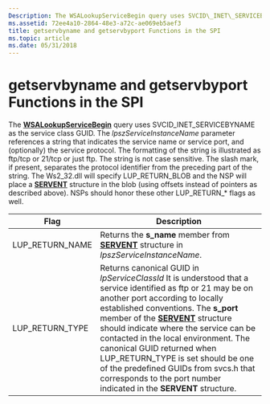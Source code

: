 ```yaml
---
Description: The WSALookupServiceBegin query uses SVCID\_INET\_SERVICEBYNAME as the service class GUID.
ms.assetid: 72ee4a10-2864-48e3-a72c-ae069eb5aef3
title: getservbyname and getservbyport Functions in the SPI
ms.topic: article
ms.date: 05/31/2018
---
```


# getservbyname and getservbyport Functions in the SPI

The [**WSALookupServiceBegin**](/windows/desktop/api/Winsock2/nf-winsock2-wsalookupservicebegina) query uses SVCID\_INET\_SERVICEBYNAME as the service class GUID. The *lpszServiceInstanceName* parameter references a string that indicates the service name or service port, and (optionally) the service protocol. The formatting of the string is illustrated as ftp/tcp or 21/tcp or just ftp. The string is not case sensitive. The slash mark, if present, separates the protocol identifier from the preceding part of the string. The Ws2\_32.dll will specify LUP\_RETURN\_BLOB and the NSP will place a [**SERVENT**](/windows/desktop/api/winsock/ns-winsock-servent) structure in the blob (using offsets instead of pointers as described above). NSPs should honor these other LUP\_RETURN\_\* flags as well.



| Flag              | Description                                                                                                                                                                                                                                                                                                                                                                                                                                                                                                         |
|-------------------|---------------------------------------------------------------------------------------------------------------------------------------------------------------------------------------------------------------------------------------------------------------------------------------------------------------------------------------------------------------------------------------------------------------------------------------------------------------------------------------------------------------------|
| LUP\_RETURN\_NAME | Returns the **s\_name** member from [**SERVENT**](/windows/desktop/api/winsock/ns-winsock-servent) structure in *lpszServiceInstanceName*.                                                                                                                                                                                                                                                                                                                                                                                                            |
| LUP\_RETURN\_TYPE | Returns canonical GUID in *lpServiceClassId* It is understood that a service identified as ftp or 21 may be on another port according to locally established conventions. The **s\_port** member of the [**SERVENT**](/windows/desktop/api/winsock/ns-winsock-servent) structure should indicate where the service can be contacted in the local environment. The canonical GUID returned when LUP\_RETURN\_TYPE is set should be one of the predefined GUIDs from svcs.h that corresponds to the port number indicated in the **SERVENT** structure. |



 

 

 



